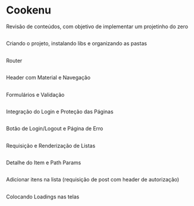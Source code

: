# Cookenu
Revisão de conteúdos, com objetivo de implementar  um projetinho do zero

##
Criando o projeto, instalando libs e organizando as pastas
##
Router
## 
Header com Material e Navegação
## 
 Formulários e Validação
## 
Integração do Login e Proteção das Páginas
## 
 Botão de Login/Logout e Página de Erro
## 
Requisição e Renderização de Listas
## 
Detalhe do Item e Path Params
## 
 Adicionar itens na lista (requisição de post com header de autorização)
##
 Colocando Loadings nas telas



